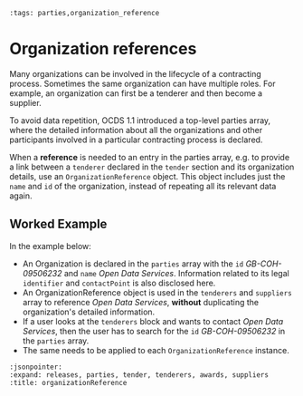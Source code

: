```{workedexample} Organization references
:tags: parties,organization_reference
```

# Organization references

Many organizations can be involved in the lifecycle of a contracting process. Sometimes the same organization can have multiple roles. For example, an organization can first be a tenderer and then become a supplier.

To avoid data repetition, OCDS 1.1 introduced a top-level parties array, where the detailed information about all the organizations and other participants involved in a particular contracting process is declared.

When a **reference** is needed to an entry in the parties array, e.g. to provide a link between a `tenderer` declared in the `tender` section and its organization details, use an `OrganizationReference` object. This object includes just the `name` and `id` of the organization, instead of repeating all its relevant data again.

## Worked Example

In the example below:

* An Organization is declared in the `parties` array with the `id` *GB-COH-09506232* and `name` *Open Data Services*. Information related to its legal `identifier` and `contactPoint` is also disclosed here.
* An OrganizationReference object is used in the `tenderers` and `suppliers` array to reference *Open Data Services*, **without** duplicating the organization's detailed information.
* If a user looks at the `tenderers` block and wants to contact *Open Data Services*, then the user has to search for the `id` *GB-COH-09506232* in the `parties` array.
* The same needs to be applied to each `OrganizationReference` instance.

```{jsoninclude} ../../examples/organization_reference.json
:jsonpointer:
:expand: releases, parties, tender, tenderers, awards, suppliers
:title: organizationReference
```
